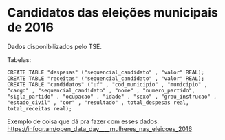 # Candidatos das eleições municipais de 2016

Dados disponibilizados pelo TSE.

Tabelas:

    CREATE TABLE "despesas" ("sequencial_candidato" , "valor" REAL);
    CREATE TABLE "receitas" ("sequencial_candidato" , "valor" REAL);
    CREATE TABLE "candidatos" ("uf" , "cod_municipio" , "municipio" , "cargo" , "sequencial_candidato" , "nome" , "numero_partido", "sigla_partido" , "ocupacao" , "idade" , "sexo" , "grau_instrucao" , "estado_civil" , "cor" , "resultado" , total_despesas real, total_receitas real);

Exemplo de coisa que dá pra fazer com esses dados: https://infogr.am/open_data_day____mulheres_nas_eleicoes_2016
